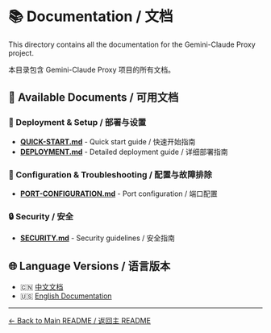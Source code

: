 # 📚 Documentation / 文档

This directory contains all the documentation for the Gemini-Claude Proxy project.

本目录包含 Gemini-Claude Proxy 项目的所有文档。

## 📖 Available Documents / 可用文档

### 🚀 Deployment & Setup / 部署与设置
- **[QUICK-START.md](QUICK-START.md)** - Quick start guide / 快速开始指南
- **[DEPLOYMENT.md](DEPLOYMENT.md)** - Detailed deployment guide / 详细部署指南

### 🔧 Configuration & Troubleshooting / 配置与故障排除
- **[PORT-CONFIGURATION.md](PORT-CONFIGURATION.md)** - Port configuration / 端口配置

### 🔒 Security / 安全
- **[SECURITY.md](SECURITY.md)** - Security guidelines / 安全指南

## 🌐 Language Versions / 语言版本
- 🇨🇳 [中文文档](../README.md)
- 🇺🇸 [English Documentation](../README_EN.md)

---

[← Back to Main README / 返回主 README](../README.md)
